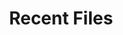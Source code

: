 ---
emoji: 🕓
title: Recent Files
description: Display a list of most recently opened files
tags: ['project', 'obsidian']
imageUrl: https://raw.githubusercontent.com/tgrosinger/recent-files-obsidian/main/resources/screenshots/sidebar.png
repositoryUrl: https://github.com/tgrosinger/recent-files-obsidian
url: https://github.com/tgrosinger/recent-files-obsidian
---